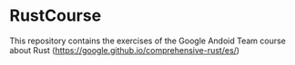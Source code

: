 # RustCourse
This repository contains the exercises of the Google Andoid Team course about Rust (https://google.github.io/comprehensive-rust/es/)
